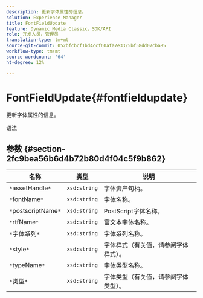 ```yaml
---
description: 更新字体属性的信息。
solution: Experience Manager
title: FontFieldUpdate
feature: Dynamic Media Classic，SDK/API
role: 开发人员，管理员
translation-type: tm+mt
source-git-commit: 052bfcbcf1bd4ccf60afa7e3325bf58dd07cba85
workflow-type: tm+mt
source-wordcount: '64'
ht-degree: 12%

---
```



# FontFieldUpdate{#fontfieldupdate}

更新字体属性的信息。

语法

## 参数 {#section-2fc9bea56b6d4b72b80d4f04c5f9b862}

| 名称 | 类型 | 说明 |
|---|---|---|
| `*`assetHandle`*` | `xsd:string` | 字体资产句柄。 |
| `*`fontName`*` | `xsd:string` | 字体名称。 |
| `*`postscriptName`*` | `xsd:string` | PostScript字体名称。 |
| `*`rtfName`*` | `xsd:string` | 富文本字体名称。 |
| `*`字体系列`*` | `xsd:string` | 字体系列名称。 |
| `*`style`*` | `xsd:string` | 字体样式（有关值，请参阅字体样式）。 |
| `*`typeName`*` | `xsd:string` | 字体类型名称。 |
| `*`类型`*` | `xsd:string` | 字体类型（有关值，请参阅字体类型）。 |

